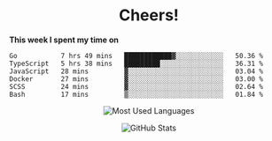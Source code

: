 <h1 align="center">Cheers!</h1>

**This week I spent my time on**
<!--START_SECTION:waka-->

```text
Go           7 hrs 49 mins   ████████████▓░░░░░░░░░░░░   50.36 %
TypeScript   5 hrs 38 mins   █████████░░░░░░░░░░░░░░░░   36.31 %
JavaScript   28 mins         ▓░░░░░░░░░░░░░░░░░░░░░░░░   03.04 %
Docker       27 mins         ▓░░░░░░░░░░░░░░░░░░░░░░░░   03.00 %
SCSS         24 mins         ▓░░░░░░░░░░░░░░░░░░░░░░░░   02.64 %
Bash         17 mins         ▒░░░░░░░░░░░░░░░░░░░░░░░░   01.84 %
```

<!--END_SECTION:waka-->

<p align="center"><img src="https://github-readme-stats.vercel.app/api/top-langs/?username=thnkrn&layout=compact&hide=html&theme=tokyonight" alt="Most Used Languages" /></p>

<p align="center"><img src="https://github-readme-stats.vercel.app/api?username=thnkrn&show_icons=true&count_private=true&theme=tokyonight" alt="GitHub Stats" /></p>

<!-- <p align="center"><a href="https://wakatime.com"><img src="https://wakatime.com/share/@thnkrn/40092326-d1bd-471b-89da-9a7c63939402.png" /></p>
 -->
